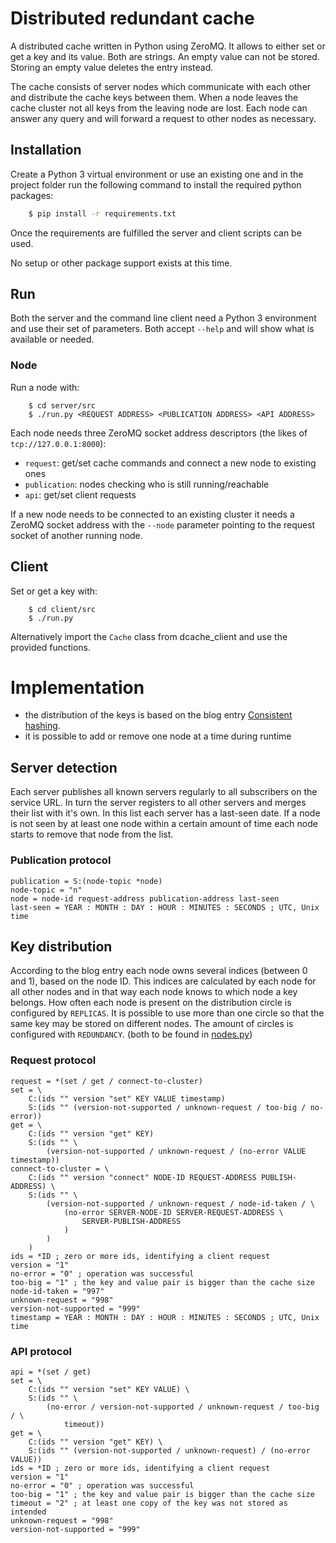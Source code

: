 # Distributed redundant cache

A distributed cache written in Python using ZeroMQ. It allows to either set or
get a key and its value. Both are strings. An empty value can not be stored.
Storing an empty value deletes the entry instead.

The cache consists of server nodes which communicate with each other and
distribute the cache keys between them. When a node leaves the cache cluster not
all keys from the leaving node are lost. Each node can answer any query and will
forward a request to other nodes as necessary.


## Installation

Create a Python 3 virtual environment or use an existing one and in the project
folder run the following command to install the required python packages:
```bash
    $ pip install -r requirements.txt
```

Once the requirements are fulfilled the server and client scripts can be used.

No setup or other package support exists at this time.


## Run

Both the server and the command line client need a Python 3 environment and use
their set of parameters. Both accept `--help` and will show what is available
or needed.


### Node

Run a node with:
```
    $ cd server/src
    $ ./run.py <REQUEST ADDRESS> <PUBLICATION ADDRESS> <API ADDRESS>
```

Each node needs three ZeroMQ socket address descriptors (the likes of
`tcp://127.0.0.1:8000`):
- `request`: get/set cache commands and connect a new node to existing ones 
- `publication`: nodes checking who is still running/reachable
- `api`: get/set client requests

If a new node needs to be connected to an existing cluster it needs a ZeroMQ
socket address with the `--node` parameter pointing to the request socket of
another running node.


## Client

Set or get a key with:
```
    $ cd client/src
    $ ./run.py
```

Alternatively import the `Cache` class from dcache_client and use the provided
functions.  


# Implementation

- the distribution of the keys is based on the blog entry
[Consistent hashing](http://michaelnielsen.org/blog/consistent-hashing/).
- it is possible to add or remove one node at a time during runtime


## Server detection

Each server publishes all known servers regularly to all subscribers on the
service URL. In turn the server registers to all other servers and merges their
list with it's own. In this list each server has a last-seen date. If a node is
not seen by at least one node within a certain amount of time each node starts
to remove that node from the list.


### Publication protocol

```
publication = S:(node-topic *node)
node-topic = "n"
node = node-id request-address publication-address last-seen
last-seen = YEAR : MONTH : DAY : HOUR : MINUTES : SECONDS ; UTC, Unix time
```


## Key distribution

According to the blog entry each node owns several indices (between 0 and 1),
based on the node ID. This indices are calculated by each node for all other
nodes and in that way each node knows to which node a key belongs. How often
each node is present on the distribution circle is configured by `REPLICAS`.
It is possible to use more than one circle so that the same key may be stored on
different nodes. The amount of circles is configured with `REDUNDANCY`. (both
to be found in [nodes.py](server/src/dcache/nodes.py))


### Request protocol

```
request = *(set / get / connect-to-cluster)
set = \
    C:(ids "" version "set" KEY VALUE timestamp)
    S:(ids "" (version-not-supported / unknown-request / too-big / no-error))
get = \
    C:(ids "" version "get" KEY)
    S:(ids "" \
        (version-not-supported / unknown-request / (no-error VALUE timestamp))
connect-to-cluster = \
    C:(ids "" version "connect" NODE-ID REQUEST-ADDRESS PUBLISH-ADDRESS) \
    S:(ids "" \
        (version-not-supported / unknown-request / node-id-taken / \
            (no-error SERVER-NODE-ID SERVER-REQUEST-ADDRESS \
                SERVER-PUBLISH-ADDRESS
            )
        )
    )
ids = *ID ; zero or more ids, identifying a client request
version = "1"
no-error = "0" ; operation was successful
too-big = "1" ; the key and value pair is bigger than the cache size
node-id-taken = "997"
unknown-request = "998"
version-not-supported = "999"
timestamp = YEAR : MONTH : DAY : HOUR : MINUTES : SECONDS ; UTC, Unix time
```


### API protocol

```
api = *(set / get)
set = \
    C:(ids "" version "set" KEY VALUE) \
    S:(ids "" \
        (no-error / version-not-supported / unknown-request / too-big / \
            timeout))
get = \
    C:(ids "" version "get" KEY) \
    S:(ids "" (version-not-supported / unknown-request) / (no-error VALUE))
ids = *ID ; zero or more ids, identifying a client request
version = "1"
no-error = "0" ; operation was successful
too-big = "1" ; the key and value pair is bigger than the cache size
timeout = "2" ; at least one copy of the key was not stored as intended
unknown-request = "998"
version-not-supported = "999"
```
